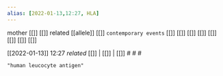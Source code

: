 ```yaml
---
alias: [2022-01-13,12:27, HLA]
---
```

 mother [[]] [[]]
 related [[allele]] [[]]
 `contemporary events` [[]] [[]] [[]] [[]] [[]] [[]] [[]] [[]]

[[2022-01-13]] 12:27 _related_ [[]] | [[]] | [[]] # # #

```query
"human leucocyte antigen"
```